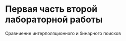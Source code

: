 <h1>Первая часть второй лабораторной работы</h1>
<p>Сравниение интерполяционного и бинарного поисков</p>
